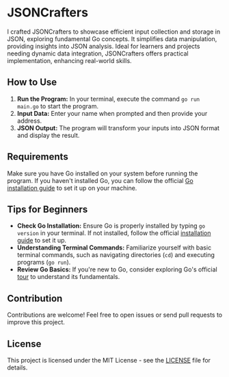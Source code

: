 # JSONCrafters
I crafted JSONCrafters to showcase efficient input collection and storage in JSON, exploring fundamental Go concepts. It simplifies data manipulation, providing insights into JSON analysis. Ideal for learners and projects needing dynamic data integration, JSONCrafters offers practical implementation, enhancing real-world skills.

## How to Use

1. **Run the Program:** In your terminal, execute the command `go run main.go` to start the program.
2. **Input Data:** Enter your name when prompted and then provide your address.
3. **JSON Output:** The program will transform your inputs into JSON format and display the result.

## Requirements

Make sure you have Go installed on your system before running the program. If you haven't installed Go, you can follow the official [Go installation guide](https://golang.org/doc/install) to set it up on your machine.

## Tips for Beginners

- **Check Go Installation:** Ensure Go is properly installed by typing `go version` in your terminal. If not installed, follow the official [installation guide](https://golang.org/doc/install) to set it up.
- **Understanding Terminal Commands:** Familiarize yourself with basic terminal commands, such as navigating directories (`cd`) and executing programs (`go run`).
- **Review Go Basics:** If you're new to Go, consider exploring Go's official [tour](https://tour.golang.org/welcome/1) to understand its fundamentals.

## Contribution

Contributions are welcome! Feel free to open issues or send pull requests to improve this project.

## License

This project is licensed under the MIT License - see the [LICENSE](LICENSE) file for details.